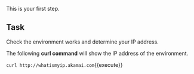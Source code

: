 This is your first step.

## Task

Check the environment works and determine your IP address.

The following **curl command** will show the IP address of the environment.

`curl http://whatismyip.akamai.com`{{execute}}
